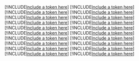 [!INCLUDE[Include a token here](refs1523159246992/r1.md)]
[!INCLUDE[Include a token here](refs1523159246992/r2.md)]
[!INCLUDE[Include a token here](refs1523159246992/r3.md)]
[!INCLUDE[Include a token here](refs1523159246992/r4.md)]
[!INCLUDE[Include a token here](refs1523159246992/r5.md)]
[!INCLUDE[Include a token here](refs1523159246992/r6.md)]
[!INCLUDE[Include a token here](refs1523159246992/r7.md)]
[!INCLUDE[Include a token here](refs1523159246992/r8.md)]
[!INCLUDE[Include a token here](refs1523159246992/r9.md)]
[!INCLUDE[Include a token here](refs1523159246992/r10.md)]
[!INCLUDE[Include a token here](refs1523159246992/r11.md)]
[!INCLUDE[Include a token here](refs1523159246992/r12.md)]
[!INCLUDE[Include a token here](refs1523159246992/r13.md)]
[!INCLUDE[Include a token here](refs1523159246992/r14.md)]
[!INCLUDE[Include a token here](refs1523159246992/r15.md)]
[!INCLUDE[Include a token here](refs1523159246992/r16.md)]
[!INCLUDE[Include a token here](refs1523159246992/r17.md)]
[!INCLUDE[Include a token here](refs1523159246992/r18.md)]
[!INCLUDE[Include a token here](refs1523159246992/r19.md)]
[!INCLUDE[Include a token here](refs1523159246992/r20.md)]